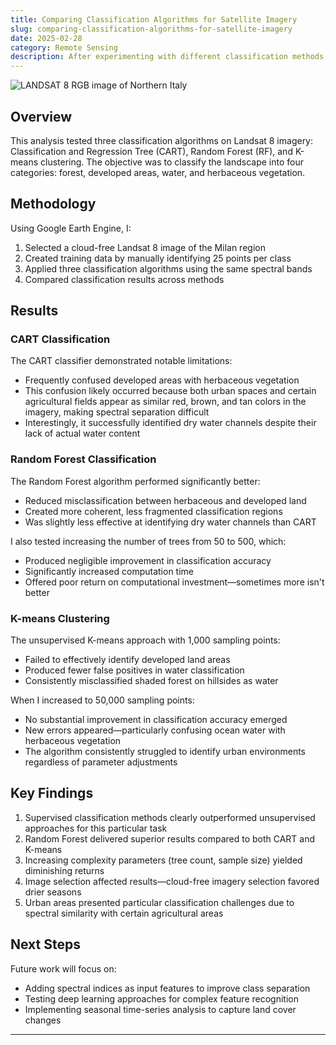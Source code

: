 ```yaml
---
title: Comparing Classification Algorithms for Satellite Imagery
slug: comparing-classification-algorithms-for-satellite-imagery
date: 2025-02-28
category: Remote Sensing
description: After experimenting with different classification methods on satellite imagery of Milan, I wanted to share my findings on how CART, Random Forest, and K-means algorithms perform when identifying land cover types. Each approach showed distinct characteristics and limitations worth exploring.
---
```


![LANDSAT 8 RGB image of Northern Italy](/blog_photos/landsat-rgb-northern-italy.png)

## Overview

This analysis tested three classification algorithms on Landsat 8 imagery: Classification and Regression Tree (CART), Random Forest (RF), and K-means clustering. The objective was to classify the landscape into four categories: forest, developed areas, water, and herbaceous vegetation.

## Methodology

Using Google Earth Engine, I:

1. Selected a cloud-free Landsat 8 image of the Milan region
2. Created training data by manually identifying 25 points per class
3. Applied three classification algorithms using the same spectral bands
4. Compared classification results across methods

## Results

### CART Classification

The CART classifier demonstrated notable limitations:

- Frequently confused developed areas with herbaceous vegetation
- This confusion likely occurred because both urban spaces and certain agricultural fields appear as similar red, brown, and tan colors in the imagery, making spectral separation difficult
- Interestingly, it successfully identified dry water channels despite their lack of actual water content

### Random Forest Classification

The Random Forest algorithm performed significantly better:

- Reduced misclassification between herbaceous and developed land
- Created more coherent, less fragmented classification regions
- Was slightly less effective at identifying dry water channels than CART

I also tested increasing the number of trees from 50 to 500, which:

- Produced negligible improvement in classification accuracy
- Significantly increased computation time
- Offered poor return on computational investment—sometimes more isn't better

### K-means Clustering

The unsupervised K-means approach with 1,000 sampling points:

- Failed to effectively identify developed land areas
- Produced fewer false positives in water classification
- Consistently misclassified shaded forest on hillsides as water

When I increased to 50,000 sampling points:

- No substantial improvement in classification accuracy emerged
- New errors appeared—particularly confusing ocean water with herbaceous vegetation
- The algorithm consistently struggled to identify urban environments regardless of parameter adjustments

## Key Findings

1. Supervised classification methods clearly outperformed unsupervised approaches for this particular task
2. Random Forest delivered superior results compared to both CART and K-means
3. Increasing complexity parameters (tree count, sample size) yielded diminishing returns
4. Image selection affected results—cloud-free imagery selection favored drier seasons
5. Urban areas presented particular classification challenges due to spectral similarity with certain agricultural areas

## Next Steps

Future work will focus on:

- Adding spectral indices as input features to improve class separation
- Testing deep learning approaches for complex feature recognition
- Implementing seasonal time-series analysis to capture land cover changes

---
